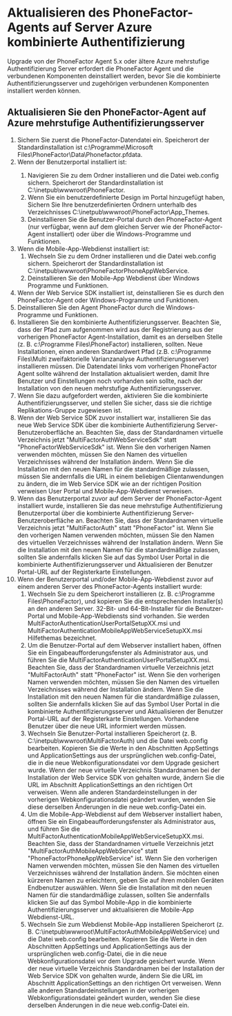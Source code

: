 <properties 
    pageTitle="Aktualisieren des PhoneFactor-Agents auf Server Azure kombinierte Authentifizierung"
    description="Dieses Dokument beschreibt, wie Sie erste Schritte mit Azure MFA-Server und wie Sie die ältere Phonefactor-Agents aktualisieren."
    services="multi-factor-authentication"
    documentationCenter=""
    authors="kgremban"
    manager="femila"
    editor="curtland"/>

<tags
    ms.service="multi-factor-authentication"
    ms.workload="identity"
    ms.tgt_pltfrm="na"
    ms.devlang="na"
    ms.topic="get-started-article"
    ms.date="08/04/2016"
    ms.author="kgremban"/>

# <a name="upgrading-the-phonefactor-agent-to-azure-multi-factor-authentication-server"></a>Aktualisieren des PhoneFactor-Agents auf Server Azure kombinierte Authentifizierung

Upgrade von der PhoneFactor Agent 5.x oder ältere Azure mehrstufige Authentifizierung Server erfordert die PhoneFactor Agent und die verbundenen Komponenten deinstalliert werden, bevor Sie die kombinierte Authentifizierungsserver und zugehörigen verbundenen Komponenten installiert werden können.

## <a name="to-upgrade-the-phonefactor-agent-to-azure-multi-factor-authentication-server"></a>Aktualisieren Sie den PhoneFactor-Agent auf Azure mehrstufige Authentifizierungsserver
<ol>
<li>Sichern Sie zuerst die PhoneFactor-Datendatei ein. Speicherort der Standardinstallation ist c:\Programme\Microsoft Files\PhoneFactor\Data\Phonefactor.pfdata.


<li>Wenn der Benutzerportal installiert ist:</li>
<ol>
<li>Navigieren Sie zu dem Ordner installieren und die Datei web.config sichern. Speicherort der Standardinstallation ist C:\inetpub\wwwroot\PhoneFactor.</li>


<li>Wenn Sie ein benutzerdefinierte Design im Portal hinzugefügt haben, Sichern Sie Ihre benutzerdefinierten Ordnern unterhalb des Verzeichnisses C:\inetpub\wwwroot\PhoneFactor\App_Themes.</li>


<li>Deinstallieren Sie die Benutzer-Portal durch den PhoneFactor-Agent (nur verfügbar, wenn auf dem gleichen Server wie der PhoneFactor-Agent installiert) oder über die Windows-Programme und Funktionen.</li></ol>




<li>Wenn die Mobile-App-Webdienst installiert ist:
<ol>
<li>Wechseln Sie zu dem Ordner installieren und die Datei web.config sichern. Speicherort der Standardinstallation ist C:\inetpub\wwwroot\PhoneFactorPhoneAppWebService.</li>
<li>Deinstallieren Sie den Mobile-App Webdienst über Windows Programme und Funktionen.</li></ol>

<li>Wenn der Web Service SDK installiert ist, deinstallieren Sie es durch den PhoneFactor-Agent oder Windows-Programme und Funktionen.

<li>Deinstallieren Sie den Agent PhoneFactor durch die Windows-Programme und Funktionen.

<li>Installieren Sie den kombinierte Authentifizierungsserver. Beachten Sie, dass der Pfad zum aufgenommen wird aus der Registrierung aus der vorherigen PhoneFactor Agent-Installation, damit es an derselben Stelle (z. B. c:\Programme Files\PhoneFactor) installieren, sollten. Neue Installationen, einen anderen Standardwert Pfad (z.B. c:\Programme Files\Multi zweifaktorielle Varianzanalyse Authentifizierungsserver) installieren müssen. Die Datendatei links vom vorherigen PhoneFactor Agent sollte während der Installation aktualisiert werden, damit Ihre Benutzer und Einstellungen noch vorhanden sein sollte, nach der Installation von den neuen mehrstufige Authentifizierungsserver.

<li>Wenn Sie dazu aufgefordert werden, aktivieren Sie die kombinierte Authentifizierungsserver, und stellen Sie sicher, dass sie die richtige Replikations-Gruppe zugewiesen ist.

<li>Wenn der Web Service SDK zuvor installiert war, installieren Sie das neue Web Service SDK über die kombinierte Authentifizierung Server-Benutzeroberfläche an. Beachten Sie, dass der Standardnamen virtuelle Verzeichnis jetzt "MultiFactorAuthWebServiceSdk" statt "PhoneFactorWebServiceSdk" ist. Wenn Sie den vorherigen Namen verwenden möchten, müssen Sie den Namen des virtuellen Verzeichnisses während der Installation ändern. Wenn Sie die Installation mit den neuen Namen für die standardmäßige zulassen, müssen Sie andernfalls die URL in einem beliebigen Clientanwendungen zu ändern, die im Web Service SDK wie an der richtigen Position verweisen User Portal und Mobile-App-Webdienst verweisen.

<li>Wenn das Benutzerportal zuvor auf dem Server der PhoneFactor-Agent installiert wurde, installieren Sie das neue mehrstufige Authentifizierung Benutzerportal über die kombinierte Authentifizierung Server-Benutzeroberfläche an. Beachten Sie, dass der Standardnamen virtuelle Verzeichnis jetzt "MultiFactorAuth" statt "PhoneFactor" ist. Wenn Sie den vorherigen Namen verwenden möchten, müssen Sie den Namen des virtuellen Verzeichnisses während der Installation ändern. Wenn Sie die Installation mit den neuen Namen für die standardmäßige zulassen, sollten Sie andernfalls klicken Sie auf das Symbol User Portal in die kombinierte Authentifizierungsserver und Aktualisieren der Benutzer Portal-URL auf der Registerkarte Einstellungen.

<li>Wenn der Benutzerportal und/oder Mobile-App-Webdienst zuvor auf einem anderen Server des PhoneFactor-Agents installiert wurde:
<ol>
<li>Wechseln Sie zu dem Speicherort installieren (z. B. c:\Programme Files\PhoneFactor), und kopieren Sie die entsprechenden Installer(s) an den anderen Server. 32-Bit- und 64-Bit-Installer für die Benutzer-Portal und Mobile-App-Webdiensts sind vorhanden. Sie werden MultiFactorAuthenticationUserPortalSetupXX.msi und MultiFactorAuthenticationMobileAppWebServiceSetupXX.msi Hilfethemas bezeichnet.</li>
<li>Um die Benutzer-Portal auf dem Webserver installiert haben, öffnen Sie ein Eingabeaufforderungsfenster als Administrator aus, und führen Sie die MultiFactorAuthenticationUserPortalSetupXX.msi. Beachten Sie, dass der Standardnamen virtuelle Verzeichnis jetzt "MultiFactorAuth" statt "PhoneFactor" ist. Wenn Sie den vorherigen Namen verwenden möchten, müssen Sie den Namen des virtuellen Verzeichnisses während der Installation ändern. Wenn Sie die Installation mit den neuen Namen für die standardmäßige zulassen, sollten Sie andernfalls klicken Sie auf das Symbol User Portal in die kombinierte Authentifizierungsserver und Aktualisieren der Benutzer Portal-URL auf der Registerkarte Einstellungen. Vorhandene Benutzer über die neue URL informiert werden müssen.</li>
<li>Wechseln Sie Benutzer-Portal installieren Speicherort (z. B. C:\inetpub\wwwroot\MultiFactorAuth) und die Datei web.config bearbeiten. Kopieren Sie die Werte in den Abschnitten AppSettings und ApplicationSettings aus der ursprünglichen web.config-Datei, die in die neue Webkonfigurationsdatei vor dem Upgrade gesichert wurde. Wenn der neue virtuelle Verzeichnis Standardnamen bei der Installation der Web Service SDK von gehalten wurde, ändern Sie die URL im Abschnitt ApplicationSettings an den richtigen Ort verweisen. Wenn alle anderen Standardeinstellungen in der vorherigen Webkonfigurationsdatei geändert wurden, wenden Sie diese derselben Änderungen in die neue web.config-Datei ein.</li>
<li>Um die Mobile-App-Webdienst auf dem Webserver installiert haben, öffnen Sie ein Eingabeaufforderungsfenster als Administrator aus, und führen Sie die MultiFactorAuthenticationMobileAppWebServiceSetupXX.msi. Beachten Sie, dass der Standardnamen virtuelle Verzeichnis jetzt "MultiFactorAuthMobileAppWebService" statt "PhoneFactorPhoneAppWebService" ist. Wenn Sie den vorherigen Namen verwenden möchten, müssen Sie den Namen des virtuellen Verzeichnisses während der Installation ändern. Sie möchten einen kürzeren Namen zu erleichtern, geben Sie auf ihren mobilen Geräten Endbenutzer auswählen. Wenn Sie die Installation mit den neuen Namen für die standardmäßige zulassen, sollten Sie andernfalls klicken Sie auf das Symbol Mobile-App in die kombinierte Authentifizierungsserver und aktualisieren die Mobile-App Webdienst-URL.</li>
<li>Wechseln Sie zum Webdienst Mobile-App installieren Speicherort (z. B. C:\inetpub\wwwroot\MultiFactorAuthMobileAppWebService) und die Datei web.config bearbeiten. Kopieren Sie die Werte in den Abschnitten AppSettings und ApplicationSettings aus der ursprünglichen web.config-Datei, die in die neue Webkonfigurationsdatei vor dem Upgrade gesichert wurde. Wenn der neue virtuelle Verzeichnis Standardnamen bei der Installation der Web Service SDK von gehalten wurde, ändern Sie die URL im Abschnitt ApplicationSettings an den richtigen Ort verweisen. Wenn alle anderen Standardeinstellungen in der vorherigen Webkonfigurationsdatei geändert wurden, wenden Sie diese derselben Änderungen in die neue web.config-Datei ein.</li></ol>
